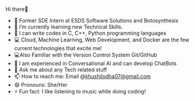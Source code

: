Hi there👋
 
- 🔭 Former SDE Intern at ESDS Software Solutions and Botosynthesis
- 🌱 I’m currently learning new Technical Skills.
- 📝 I can write codes in C, C++, Python programming languages
- 💻 Cloud, Machine Learning, Web Development, and Docker are the few current technologies that excite me!
- 💻Also Familiar with the Version Control System Git/GitHub
- 🤖 I am experienced in Conversational AI and can develop ChatBots
- 💬 Ask me about any Tech related stuff
- 📫 How to reach me: Email @khushilodha07@gmail.com
- 😄 Pronouns: She/Her
- ⚡ Fun fact: I like listening to music while doing coding!
